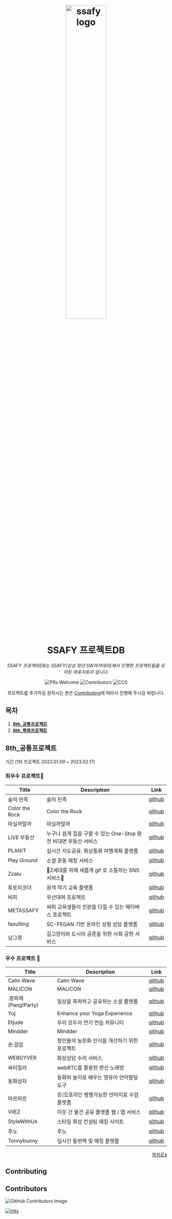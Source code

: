 <h1 align="center">
<br>
  <img src="https://github.com/hi6724/ssafy-db/raw/main/ssafy_logo.png" alt="ssafy logo" width="50%">
  <br>
    <br>
  SSAFY 프로젝트DB
  <br>
</h1>

<p align="center">
  <em>SSAFY 프로젝트DB는 SSAFY(삼성 청년 SW아카데미)에서 진행한 프로젝트들을 모아둔 레포지토리 입니다.</em>
</p>




<p align="center">
    <img src="https://img.shields.io/badge/PRs-welcome-brightgreen.svg?style=flat-square" alt="PRs Welcome"/>
    <img src="https://img.shields.io/github/contributors/hi6724/ssafy-db.svg?style=flat-square" alt="Contributors"/>
    <img src="https://img.shields.io/badge/license-CC0-green.svg?style=flat-square" alt="CC0"/>
    
    
    
  
</p>

<p align="center">
프로젝트를 추가하길 원하시는 분은 <a href="#contributing">Contributing</a>에 따라서 진행해 주시길 바랍니다.  
</p>



## 목차

1. **[8th_공통프로젝트 ](#8th_공통프로젝트)**
2. **[8th_특화프로젝트 ](#8th_특화프로젝트)**

 
## 8th_공통프로젝트 
기간 (1차 프로젝트 2023.01.09 ~ 2023.02.17)
### 최우수 프로젝트🥇
| Title | Description                                            | Link |
|------------|-----------------------------------------------|-----------|
| 술의 민족 | 술의 민족 | [github](https://github.com/GongHanul/YourDrinkingBuddy)  |
| Color the Rock | Color the Rock | [github](https://github.com/Color-the-rock/colortherock)  |
| 마실까말까 | 마실까말까 | [github](https://github.com/chloe73/cadang)  |
| LIVE 부동산 |  누구나 쉽게 집을 구할 수 있는 One-Stop 완전 비대면 부동산 서비스 | [github](https://github.com/mnb3559/Live)  |
| PLAN!T | 실시간 지도공유, 화상통화 여행계획 플랫폼 | [github](https://github.com/Gukss/planit_upstream_mirror)  |
| Play Ground |  소셜 운동 매칭 서비스 | [github](https://github.com/skylove308/playground)  |
| Zzalu | 💜Z세대를 위해 새롭게 gif 로 소통하는 SNS 서비스💜 | [github](https://github.com/GeumBi-Hong/Zzalu)  |
| 튜토리코더  |  원격 악기 교육 플랫폼 | [github](https://github.com/devTaemin/tutorecorder)  |
| 비피 | 우산대여 프로젝트  | [github](https://github.com/22JH/kiosk-bp)  |
| METASSAFY | 싸피 교육생들이 친분을 다질 수 있는 메타버스 프로젝트 | [github](https://github.com/jiwon199/METASSAFY)  |
| fasulting | SC-FEGAN 기반 온라인 성형 상담 플랫폼 | [github](https://github.com/sungjeongeon/fasulting)  |
| 냥그릇 | 길고양이와 도시의 공존을 위한 사회 공헌 서비스 | [github](https://github.com/jaypakkorea/OurKitty)  |


### 우수 프로젝트 🥈
| Title | Description                                            | Link |
|------------|-----------------------------------------------|-----------|
| Calm Wave    | Calm Wave | [github](https://github.com/irang6v6/CALMWAVE)  |
| MALICON    | MALICON | [github](https://github.com/movebxeax/MyLittleConcert)  |
| .팡파레 (Pang!Party)   | 일상을 축하하고 공유하는 소셜 플랫폼  | [github](https://github.com/nyong-nyong)  |
| Yuj  | Enhance your Yoga Experience | [github](https://github.com/uyk1/Yuj)  |
| Etjude | 우리 모두의 연기 연습 커뮤니티 | [github](https://github.com/rlawldud335/Etjude)  |
| Mindder    |  Mindder | [github](https://github.com/min0731/Mindder)  |
| 손:걸음    | 청인들의 농문화 인식을 개선하기 위한 프로젝트 | [github](https://github.com/Youngmook-Lim/SonGeoreum)  |
| WEBGYVER     |  화상상담 수리 서비스 | [github](https://github.com/team-webgyver/description)  |
| 싸리질러   | webRTC를 활용한 랜선 노래방   | [github](https://github.com/syg9272/Ssarijileo)  |
| 동화상자   | 동화와 놀이로 배우는 영유아 언어발달 도구  | [github](https://github.com/romidaddy/ssafy2/tree/f37dd15a8f24c86816c4bd90ebe8013325808338/%EA%B3%B5%ED%86%B5pjt)  |
|  마르마르   | 온/오프라인 병행가능한 언어치료 수업 플랫폼 | [github](https://github.com/audwl910/marmar)  |
| VilEZ     | 이웃 간 물건 공유 플랫폼 웹 / 앱 서비스 | [github](https://github.com/sagongjieun/VilEZ)  |
| StyleWithUs     | 스타일 화상 컨설팅 매칭 사이트 | [github](https://github.com/jaehyeon7217/StyleWithUs)  |
| 추노   | 추노 | [github](https://github.com/lkc263/Chuno)  |
| Tonnybunny    | 실시간 통번역 및 매칭 플랫폼 | [github](https://github.com/noonmap/Tonnybunny)  |


<p align="right">
<a href="#목차">
목차로⏫
</a>
</p>

## Contributing


## Contributors


![GitHub Contributors Image](https://contrib.rocks/image?repo=hi6724/ssafy-db)

[![Hits](https://hits.seeyoufarm.com/api/count/incr/badge.svg?url=https://github.com/hi6724/ssafy-db%2Fhit-counter&count_bg=%23047C5A&title_bg=%23DD3E59&icon=&icon_color=%23E7E7E7&title=visit&edge_flat=false)](https://hits.seeyoufarm.com)
